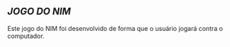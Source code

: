 ## *JOGO DO NIM*

Este jogo do NIM foi desenvolvido de forma que o usuário jogará contra o computador.



